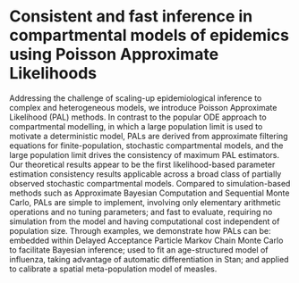 # Consistent and fast inference in compartmental models of epidemics using Poisson Approximate Likelihoods

Addressing the challenge of scaling-up epidemiological inference to complex and heterogeneous
models, we introduce Poisson Approximate Likelihood (PAL) methods. In contrast to the popular
ODE approach to compartmental modelling, in which a large population limit is used to motivate
a deterministic model, PALs are derived from approximate filtering equations for finite-population,
stochastic compartmental models, and the large population limit drives the consistency of maximum
PAL estimators. Our theoretical results appear to be the first likelihood-based parameter estimation
consistency results applicable across a broad class of partially observed stochastic compartmental
models. Compared to simulation-based methods such as Approximate Bayesian Computation and
Sequential Monte Carlo, PALs are simple to implement, involving only elementary arithmetic operations
and no tuning parameters; and fast to evaluate, requiring no simulation from the model and
having computational cost independent of population size. Through examples, we demonstrate how
PALs can be: embedded within Delayed Acceptance Particle Markov Chain Monte Carlo to facilitate
Bayesian inference; used to fit an age-structured model of influenza, taking advantage of automatic
differentiation in Stan; and applied to calibrate a spatial meta-population model of measles.
